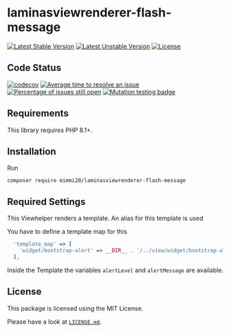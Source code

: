 # laminasviewrenderer-flash-message

[![Latest Stable Version](https://poser.pugx.org/mimmi20/laminasviewrenderer-flash-message/v/stable?format=flat-square)](https://packagist.org/packages/mimmi20/laminasviewrenderer-flash-message)
[![Latest Unstable Version](https://poser.pugx.org/mimmi20/laminasviewrenderer-flash-message/v/unstable?format=flat-square)](https://packagist.org/packages/mimmi20/laminasviewrenderer-flash-message)
[![License](https://poser.pugx.org/mimmi20/laminasviewrenderer-flash-message/license?format=flat-square)](https://packagist.org/packages/mimmi20/laminasviewrenderer-flash-message)

## Code Status

[![codecov](https://codecov.io/gh/mimmi20/laminasviewrenderer-flash-message/branch/master/graph/badge.svg)](https://codecov.io/gh/mimmi20/laminasviewrenderer-flash-message)
[![Average time to resolve an issue](http://isitmaintained.com/badge/resolution/mimmi20/laminasviewrenderer-flash-message.svg)](http://isitmaintained.com/project/mimmi20/laminasviewrenderer-flash-message "Average time to resolve an issue")
[![Percentage of issues still open](http://isitmaintained.com/badge/open/mimmi20/laminasviewrenderer-flash-message.svg)](http://isitmaintained.com/project/mimmi20/laminasviewrenderer-flash-message "Percentage of issues still open")
[![Mutation testing badge](https://img.shields.io/endpoint?style=flat&url=https%3A%2F%2Fbadge-api.stryker-mutator.io%2Fgithub.com%2Fmimmi20%2Flaminasviewrenderer-flash-message%2Fmaster)](https://dashboard.stryker-mutator.io/reports/github.com/mimmi20/laminasviewrenderer-flash-message/master)

## Requirements

This library requires PHP 8.1+.

## Installation

Run

```shell
composer require mimmi20/laminasviewrenderer-flash-message
```

## Required Settings

This Viewhelper renders a template. An alias for this template is used

You have to define a template map for this

```php
  'template_map' => [
    'widget/bootstrap-alert' => __DIR__ . '/../view/widget/bootstrap-alert',
  ],
```

Inside the Template the variables `alertLevel` and `alertMessage` are available.

## License

This package is licensed using the MIT License.

Please have a look at [`LICENSE.md`](LICENSE.md).
